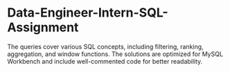 # Data-Engineer-Intern-SQL-Assignment
The queries cover various SQL concepts, including filtering, ranking, aggregation, and window functions. The solutions are optimized for MySQL Workbench and include well-commented code for better readability.
